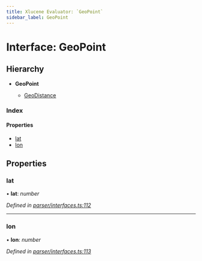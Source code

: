```yaml
---
title: Xlucene Evaluator: `GeoPoint`
sidebar_label: GeoPoint
---
```


# Interface: GeoPoint

## Hierarchy

* **GeoPoint**

  * [GeoDistance](geodistance.md)

### Index

#### Properties

* [lat](geopoint.md#lat)
* [lon](geopoint.md#lon)

## Properties

###  lat

• **lat**: *number*

*Defined in [parser/interfaces.ts:112](https://github.com/terascope/teraslice/blob/6aab1cd2/packages/xlucene-evaluator/src/parser/interfaces.ts#L112)*

___

###  lon

• **lon**: *number*

*Defined in [parser/interfaces.ts:113](https://github.com/terascope/teraslice/blob/6aab1cd2/packages/xlucene-evaluator/src/parser/interfaces.ts#L113)*
